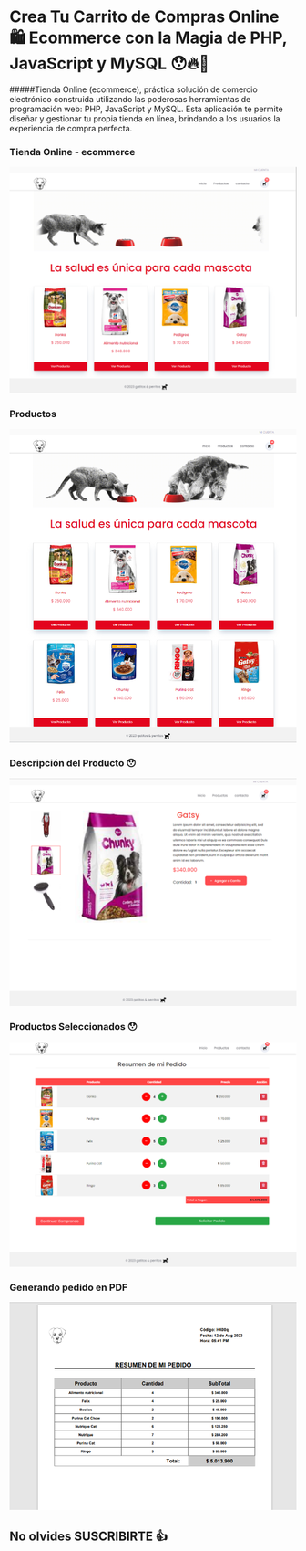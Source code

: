 # Crea Tu Carrito de Compras Online 🛍️ Ecommerce con la Magia de PHP, JavaScript y MySQL 😯🔥🤩

#####Tienda Online (ecommerce), práctica solución de comercio electrónico construida utilizando las poderosas herramientas de programación web: PHP, JavaScript y MySQL. Esta aplicación te permite diseñar y gestionar tu propia tienda en línea, brindando a los usuarios la experiencia de compra perfecta.

### Tienda Online - ecommerce

![](https://raw.githubusercontent.com/urian121/imagenes-proyectos-github/master/tienda-online-ecommerce-urian-viera.png)

### Productos

![](https://raw.githubusercontent.com/urian121/imagenes-proyectos-github/master/productos-tienda-online-urian-viera.png)

### Descripción del Producto 😯

![](https://raw.githubusercontent.com/urian121/imagenes-proyectos-github/master/descripcion-producto-tienda-online-ecommerce-urian-viera.png)

### Productos Seleccionados 😯

![](https://raw.githubusercontent.com/urian121/imagenes-proyectos-github/master/tienda-online-urian-viera.png)

### Generando pedido en PDF

![](https://raw.githubusercontent.com/urian121/imagenes-proyectos-github/master/pdf-reporte-pedido-tienda-online-urian-viera.PNG)

## No olvides SUSCRIBIRTE 👍
